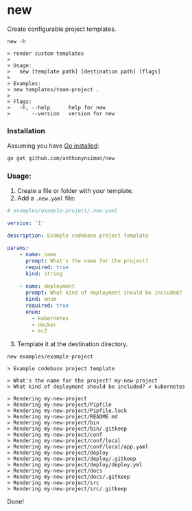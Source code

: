 # new

Create configurable project templates.

```
new -h

> render custom templates
> 
> Usage:
>   new [template path] [destination path] [flags]
> 
> Examples:
> new templates/team-project .
> 
> Flags:
>   -h, --help      help for new
>       --version   version for new
```

### Installation

Assuming you have [Go installed](https://golang.org/):

```bash
go get github.com/anthonynsimon/new
```


### Usage:

1. Create a file or folder with your template.
2. Add a `.new.yaml` file:

```yaml
# examples/example-project/.new.yaml

version: '1'

description: Example codebase project template

params:
    - name: name
      prompt: What's the name for the project?
      required: true
      kind: string
    
    - name: deployment
      prompt: What kind of deployment should be included? 
      kind: enum
      required: true
      enum:
        - kubernetes
        - docker
        - ec2
```

3. Template it at the destination directory.

```
new examples/example-project

> Example codebase project template

> What's the name for the project? my-new-project
> What kind of deployment should be included? ✔ kubernetes

> Rendering my-new-project
> Rendering my-new-project/Pipfile
> Rendering my-new-project/Pipfile.lock
> Rendering my-new-project/README.md
> Rendering my-new-project/bin
> Rendering my-new-project/bin/.gitkeep
> Rendering my-new-project/conf
> Rendering my-new-project/conf/local
> Rendering my-new-project/conf/local/app.yaml
> Rendering my-new-project/deploy
> Rendering my-new-project/deploy/.gitkeep
> Rendering my-new-project/deploy/deploy.yml
> Rendering my-new-project/docs
> Rendering my-new-project/docs/.gitkeep
> Rendering my-new-project/src
> Rendering my-new-project/src/.gitkeep
```

Done!
